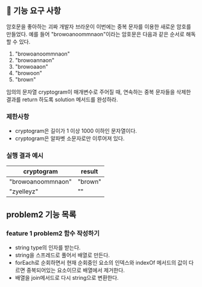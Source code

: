 ## 🚀 기능 요구 사항

암호문을 좋아하는 괴짜 개발자 브라운이 이번에는 중복 문자를 이용한 새로운 암호를 만들었다. 예를 들어 "browoanoommnaon"이라는 암호문은 다음과 같은 순서로 해독할 수 있다.

1. "browoanoommnaon"
2. "browoannaon"
3. "browoaaon"
4. "browoon"
5. "brown"

임의의 문자열 cryptogram이 매개변수로 주어질 때, 연속하는 중복 문자들을 삭제한 결과를 return 하도록 solution 메서드를 완성하라.

### 제한사항

- cryptogram은 길이가 1 이상 1000 이하인 문자열이다.
- cryptogram은 알파벳 소문자로만 이루어져 있다.

### 실행 결과 예시

| cryptogram        | result  |
| ----------------- | ------- |
| "browoanoommnaon" | "brown" |
| "zyelleyz"        | ""      |

## problem2 기능 목록

### feature 1 problem2 함수 작성하기

- string type의 인자를 받는다.
- string을 스프레드로 풀어서 배열로 만든다.
- forEach로 순회하면서 현재 순회중인 요소의 인덱스와 indexOf 메서드의 값이 다르면 중복되어있는 요소이므로 배열에서 제거한다.
- 배열을 join메서드로 다시 string으로 변환한다.
